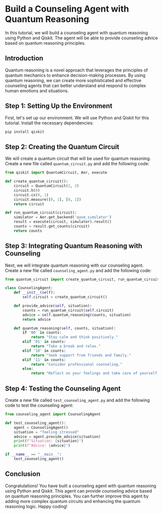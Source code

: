 # Build a Counseling Agent with Quantum Reasoning

In this tutorial, we will build a counseling agent with quantum reasoning using Python and Qiskit. The agent will be able to provide counseling advice based on quantum reasoning principles.

## Introduction

Quantum reasoning is a novel approach that leverages the principles of quantum mechanics to enhance decision-making processes. By using quantum reasoning, we can create more sophisticated and effective counseling agents that can better understand and respond to complex human emotions and situations.

## Step 1: Setting Up the Environment

First, let's set up our environment. We will use Python and Qiskit for this tutorial. Install the necessary dependencies:

```bash
pip install qiskit
```

## Step 2: Creating the Quantum Circuit

We will create a quantum circuit that will be used for quantum reasoning. Create a new file called `quantum_circuit.py` and add the following code:

```python
from qiskit import QuantumCircuit, Aer, execute

def create_quantum_circuit():
    circuit = QuantumCircuit(2, 2)
    circuit.h(0)
    circuit.cx(0, 1)
    circuit.measure([0, 1], [0, 1])
    return circuit

def run_quantum_circuit(circuit):
    simulator = Aer.get_backend('qasm_simulator')
    result = execute(circuit, simulator).result()
    counts = result.get_counts(circuit)
    return counts
```

## Step 3: Integrating Quantum Reasoning with Counseling

Next, we will integrate quantum reasoning with our counseling agent. Create a new file called `counseling_agent.py` and add the following code:

```python
from quantum_circuit import create_quantum_circuit, run_quantum_circuit

class CounselingAgent:
    def __init__(self):
        self.circuit = create_quantum_circuit()

    def provide_advice(self, situation):
        counts = run_quantum_circuit(self.circuit)
        advice = self.quantum_reasoning(counts, situation)
        return advice

    def quantum_reasoning(self, counts, situation):
        if '00' in counts:
            return "Stay calm and think positively."
        elif '01' in counts:
            return "Take a break and relax."
        elif '10' in counts:
            return "Seek support from friends and family."
        elif '11' in counts:
            return "Consider professional counseling."
        else:
            return "Reflect on your feelings and take care of yourself."
```

## Step 4: Testing the Counseling Agent

Create a new file called `test_counseling_agent.py` and add the following code to test the counseling agent:

```python
from counseling_agent import CounselingAgent

def test_counseling_agent():
    agent = CounselingAgent()
    situation = "feeling stressed"
    advice = agent.provide_advice(situation)
    print(f"Situation: {situation}")
    print(f"Advice: {advice}")

if __name__ == "__main__":
    test_counseling_agent()
```

## Conclusion

Congratulations! You have built a counseling agent with quantum reasoning using Python and Qiskit. This agent can provide counseling advice based on quantum reasoning principles. You can further improve this agent by adding more complex quantum circuits and enhancing the quantum reasoning logic. Happy coding!
